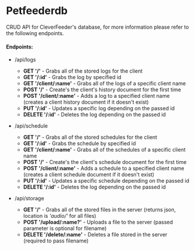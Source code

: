 # Petfeederdb

CRUD API for CleverFeeder's database, for more information please refer to the following endpoints.

#### Endpoints:

- /api/logs
  - **GET '/'** - Grabs all of the stored logs for the client
  - **GET '/:id'** - Grabs the log by specified id
  - **GET '/client/:name'** - Grabs all of the logs of a specific client name
  - **POST '/'** - Create's the client's history document for the first time
  - **POST '/client/:name'** - Adds a log to a specified client name (creates a client history document if it doesn't exist)
  - **PUT '/:id'** - Updates a specific log depending on the passed id
  - **DELETE '/:id'** - Deletes the log depending on the passed id


- /api/schedule
  - **GET '/'** - Grabs all of the stored schedules for the client
  - **GET '/:id'** - Grabs the schedule by specified id
  - **GET '/client/:name'** - Grabs all of the schedules of a specific client name
  - **POST '/'** - Create's the client's schedule document for the first time
  - **POST '/client/:name'** - Adds a schedule to a specified client name (creates a client schedule document if it doesn't exist)
  - **PUT '/:id'** - Updates a specific schedule depending on the passed id
  - **DELETE '/:id'** - Deletes the log depending on the passed id


- /api/storage
  - **GET '/'** - Grabs all of the stored files in the server (returns json, location is *'audio/'* for all files)
  - **POST '/upload/:name?'** - Uploads a file to the server (passed parameter is optional for filename)
  - **DELETE '/delete/:name'** - Deletes a file stored in the server (required to pass filename)
